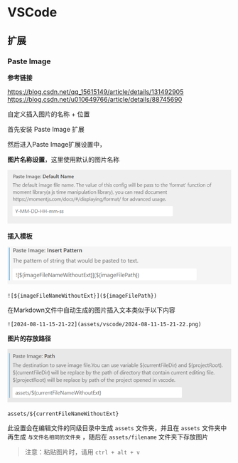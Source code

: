# VSCode



## 扩展

### Paste Image  

**参考链接**  

<https://blog.csdn.net/qq_15615149/article/details/131492905>
<https://blog.csdn.net/u010649766/article/details/88745690>

自定义插入图片的名称 + 位置  

首先安装 Paste Image 扩展

然后进入Paste Image扩展设置中，  

**图片名称设置**，这里使用默认的图片名称  

![2024-08-11-15-19-43](assets/vscode/2024-08-11-15-19-43.png)

**插入模板**  

![2024-08-11-15-21-22](assets/vscode/2024-08-11-15-21-22.png)

```
![${imageFileNameWithoutExt}](${imageFilePath})
```

在Markdown文件中自动生成的图片插入文本类似于以下内容
```
![2024-08-11-15-21-22](assets/vscode/2024-08-11-15-21-22.png)
```

**图片的存放路径**

![2024-08-11-15-25-08](assets/vscode/2024-08-11-15-25-08.png)

```
assets/${currentFileNameWithoutExt}
```
此设置会在编辑文件的同级目录中生成 `assets` 文件夹，并且在 `assets` 文件夹中再生成 `与文件名相同的文件夹` ，随后在 `assets/filename` 文件夹下存放图片

> 注意：粘贴图片时，请用 `ctrl + alt + v`
